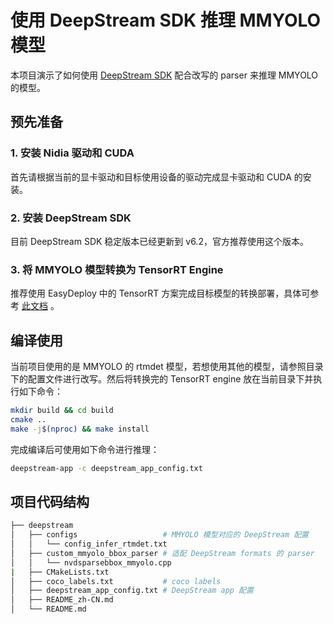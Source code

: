 # 使用 DeepStream SDK 推理 MMYOLO 模型

本项目演示了如何使用 [DeepStream SDK](https://developer.nvidia.com/deepstream-sdk) 配合改写的 parser 来推理 MMYOLO 的模型。

## 预先准备

### 1. 安装 Nidia 驱动和 CUDA

首先请根据当前的显卡驱动和目标使用设备的驱动完成显卡驱动和 CUDA 的安装。

### 2. 安装 DeepStream SDK

目前 DeepStream SDK 稳定版本已经更新到 v6.2，官方推荐使用这个版本。

### 3. 将 MMYOLO 模型转换为 TensorRT Engine

推荐使用 EasyDeploy 中的 TensorRT 方案完成目标模型的转换部署，具体可参考 [此文档](../../easydeploy/docs/model_convert.md) 。

## 编译使用

当前项目使用的是 MMYOLO 的 rtmdet 模型，若想使用其他的模型，请参照目录下的配置文件进行改写。然后将转换完的 TensorRT engine 放在当前目录下并执行如下命令：

```bash
mkdir build && cd build
cmake ..
make -j$(nproc) && make install
```

完成编译后可使用如下命令进行推理：

```bash
deepstream-app -c deepstream_app_config.txt
```

## 项目代码结构

```bash
├── deepstream
│   ├── configs                   # MMYOLO 模型对应的 DeepStream 配置
│   │   └── config_infer_rtmdet.txt
│   ├── custom_mmyolo_bbox_parser # 适配 DeepStream formats 的 parser
│   │   └── nvdsparsebbox_mmyolo.cpp
|   ├── CMakeLists.txt
│   ├── coco_labels.txt           # coco labels
│   ├── deepstream_app_config.txt # DeepStream app 配置
│   ├── README_zh-CN.md
│   └── README.md
```
